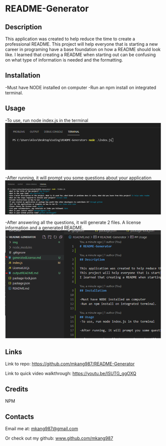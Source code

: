 # README-Generator

## Description

This application was created to help reduce the time to create a professional README.
This project will help everyone that is starting a new career in programing have a base foundation on how a README should look like.
I learned that creating a README when starting out can be confusing on what type of information is needed and the formatting.

## Installation

-Must have NODE installed on computer
-Run an npm install on integrated terminal.

## Usage
-To use, run node index.js in the terminal
![Screenshot of running](./img/screenshot1.png)

-After running, it will prompt you some questions about your application
![Screenshot of questions](./img/screenshot2.png)

-After answering all the questions, it will generate 2 files. A license information and a generated README.
![Screenshot of output](./img/screenshot3.png)

## Links
Link to repo: https://github.com/mkang987/README-Generator

Link to quick video walkthrough: https://youtu.be/ISUTG_ggOXQ

## Credits
NPM

## Contacts
Email me at: mkang987@gmail.com

Or check out my github: www.github.com/mkang987